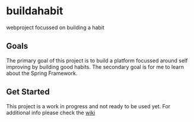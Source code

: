 # buildahabit
webproject focussed on building a habit

## Goals
The primary goal of this project is to build a platform focussed around self improving by building good habits.
The secondary goal is for me to learn about the Spring Framework.

## Get Started
This project is a work in progress and not ready to be used yet.
For additional info please check the [wiki](../../wiki) 